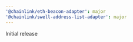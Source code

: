 ```yaml
---
'@chainlink/eth-beacon-adapter': major
'@chainlink/swell-address-list-adapter': major
---
```


Initial release
